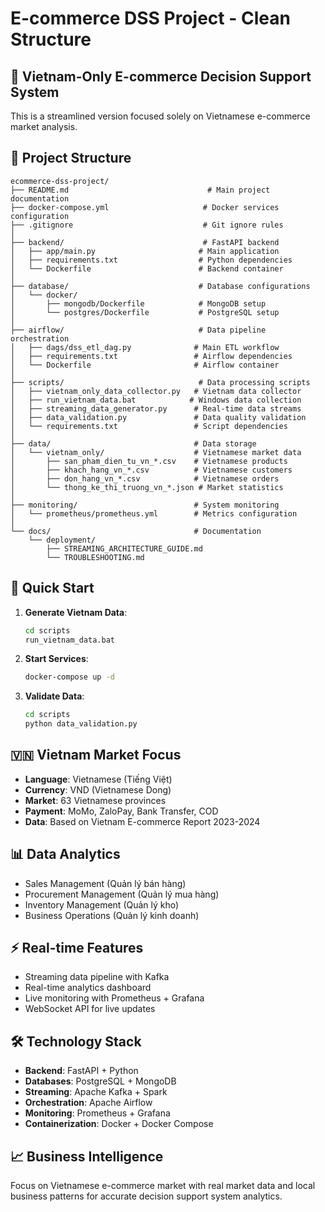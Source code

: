 # E-commerce DSS Project - Clean Structure

## 🎯 Vietnam-Only E-commerce Decision Support System

This is a streamlined version focused solely on Vietnamese e-commerce market analysis.

## 📁 Project Structure

```
ecommerce-dss-project/
├── README.md                               # Main project documentation
├── docker-compose.yml                     # Docker services configuration
├── .gitignore                             # Git ignore rules
│
├── backend/                               # FastAPI backend
│   ├── app/main.py                       # Main application
│   ├── requirements.txt                  # Python dependencies
│   └── Dockerfile                        # Backend container
│
├── database/                             # Database configurations
│   └── docker/
│       ├── mongodb/Dockerfile            # MongoDB setup
│       └── postgres/Dockerfile           # PostgreSQL setup
│
├── airflow/                              # Data pipeline orchestration
│   ├── dags/dss_etl_dag.py              # Main ETL workflow
│   ├── requirements.txt                 # Airflow dependencies
│   └── Dockerfile                       # Airflow container
│
├── scripts/                              # Data processing scripts
│   ├── vietnam_only_data_collector.py   # Vietnam data collector
│   ├── run_vietnam_data.bat            # Windows data collection
│   ├── streaming_data_generator.py      # Real-time data streams
│   ├── data_validation.py               # Data quality validation
│   └── requirements.txt                 # Script dependencies
│
├── data/                                # Data storage
│   └── vietnam_only/                    # Vietnamese market data
│       ├── san_pham_dien_tu_vn_*.csv    # Vietnamese products
│       ├── khach_hang_vn_*.csv          # Vietnamese customers
│       ├── don_hang_vn_*.csv            # Vietnamese orders
│       └── thong_ke_thi_truong_vn_*.json # Market statistics
│
├── monitoring/                          # System monitoring
│   └── prometheus/prometheus.yml        # Metrics configuration
│
└── docs/                                # Documentation
    └── deployment/
        ├── STREAMING_ARCHITECTURE_GUIDE.md
        └── TROUBLESHOOTING.md
```

## 🚀 Quick Start

1. **Generate Vietnam Data**:
   ```cmd
   cd scripts
   run_vietnam_data.bat
   ```

2. **Start Services**:
   ```cmd
   docker-compose up -d
   ```

3. **Validate Data**:
   ```cmd
   cd scripts
   python data_validation.py
   ```

## 🇻🇳 Vietnam Market Focus

- **Language**: Vietnamese (Tiếng Việt)
- **Currency**: VND (Vietnamese Dong)
- **Market**: 63 Vietnamese provinces
- **Payment**: MoMo, ZaloPay, Bank Transfer, COD
- **Data**: Based on Vietnam E-commerce Report 2023-2024

## 📊 Data Analytics

- Sales Management (Quản lý bán hàng)
- Procurement Management (Quản lý mua hàng)
- Inventory Management (Quản lý kho)
- Business Operations (Quản lý kinh doanh)

## ⚡ Real-time Features

- Streaming data pipeline with Kafka
- Real-time analytics dashboard
- Live monitoring with Prometheus + Grafana
- WebSocket API for live updates

## 🛠️ Technology Stack

- **Backend**: FastAPI + Python
- **Databases**: PostgreSQL + MongoDB
- **Streaming**: Apache Kafka + Spark
- **Orchestration**: Apache Airflow
- **Monitoring**: Prometheus + Grafana
- **Containerization**: Docker + Docker Compose

## 📈 Business Intelligence

Focus on Vietnamese e-commerce market with real market data and local business patterns for accurate decision support system analytics.
